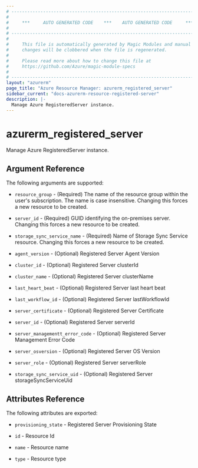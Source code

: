 ```yaml
---
# ----------------------------------------------------------------------------
#
#     ***     AUTO GENERATED CODE    ***    AUTO GENERATED CODE     ***
#
# ----------------------------------------------------------------------------
#
#     This file is automatically generated by Magic Modules and manual
#     changes will be clobbered when the file is regenerated.
#
#     Please read more about how to change this file at
#     https://github.com/Azure/magic-module-specs
#
# ----------------------------------------------------------------------------
layout: "azurerm"
page_title: "Azure Resource Manager: azurerm_registered_server"
sidebar_current: "docs-azurerm-resource-registered-server"
description: |-
  Manage Azure RegisteredServer instance.
---
```


# azurerm_registered_server

Manage Azure RegisteredServer instance.


## Argument Reference

The following arguments are supported:

* `resource_group` - (Required) The name of the resource group within the user's subscription. The name is case insensitive. Changing this forces a new resource to be created.

* `server_id` - (Required) GUID identifying the on-premises server. Changing this forces a new resource to be created.

* `storage_sync_service_name` - (Required) Name of Storage Sync Service resource. Changing this forces a new resource to be created.

* `agent_version` - (Optional) Registered Server Agent Version

* `cluster_id` - (Optional) Registered Server clusterId

* `cluster_name` - (Optional) Registered Server clusterName

* `last_heart_beat` - (Optional) Registered Server last heart beat

* `last_workflow_id` - (Optional) Registered Server lastWorkflowId

* `server_certificate` - (Optional) Registered Server Certificate

* `server_id` - (Optional) Registered Server serverId

* `server_managementt_error_code` - (Optional) Registered Server Management Error Code

* `server_osversion` - (Optional) Registered Server OS Version

* `server_role` - (Optional) Registered Server serverRole

* `storage_sync_service_uid` - (Optional) Registered Server storageSyncServiceUid

## Attributes Reference

The following attributes are exported:

* `provisioning_state` - Registered Server Provisioning State

* `id` - Resource Id

* `name` - Resource name

* `type` - Resource type
